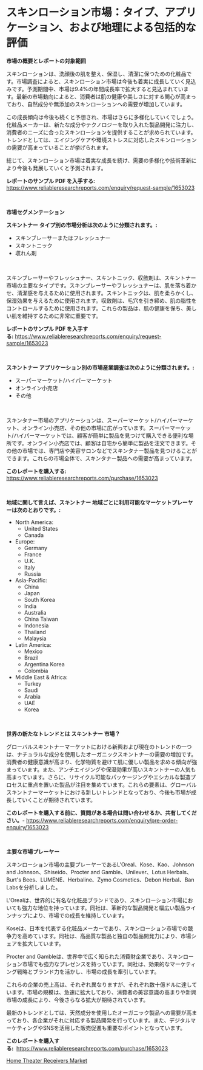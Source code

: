 <p><h1>スキンローション市場：タイプ、アプリケーション、および地理による包括的な評価</h1></p><p><strong>市場の概要とレポートの対象範囲</strong></p>
<p><p>スキンローションは、洗顔後の肌を整え、保湿し、清潔に保つための化粧品です。市場調査によると、スキンローション市場は今後も着実に成長していく見込みです。予測期間中、市場は9.4%の年間成長率で拡大すると見込まれています。最新の市場動向によると、消費者は肌の健康や美しさに対する関心が高まっており、自然成分や無添加のスキンローションへの需要が増加しています。</p><p>この成長傾向は今後も続くと予想され、市場はさらに多様化していくでしょう。化粧品メーカーは、新たな成分やテクノロジーを取り入れた製品開発に注力し、消費者のニーズに合ったスキンローションを提供することが求められています。トレンドとしては、エイジングケアや環境ストレスに対応したスキンローションの需要が高まっていることが挙げられます。</p><p>総じて、スキンローション市場は着実な成長を続け、需要の多様化や技術革新により今後も発展していくと予測されます。</p></p>
<p><strong>レポートのサンプル PDF を入手する:</strong> <a href="https://www.reliableresearchreports.com/enquiry/request-sample/1653023">https://www.reliableresearchreports.com/enquiry/request-sample/1653023</a></p>
<p>&nbsp;</p>
<p><strong>市場セグメンテーション</strong></p>
<p><strong>スキントナー タイプ別の市場分析は次のように分類されます。:</strong></p>
<p><ul><li>スキンブレーサーまたはフレッシュナー</li><li>スキントニック</li><li>収れん剤</li></ul></p>
<p>&nbsp;</p>
<p><p>スキンブレーサーやフレッシュナー、スキントニック、収斂剤は、スキントナー市場の主要なタイプです。スキンブレーサーやフレッシュナーは、肌を落ち着かせ、清潔感を与えるために使用されます。スキントニックは、肌を柔らかくし、保湿効果を与えるために使用されます。収斂剤は、毛穴を引き締め、肌の脂性をコントロールするために使用されます。これらの製品は、肌の健康を保ち、美しい肌を維持するために非常に重要です。</p></p>
<p><strong>レポートのサンプル PDF を入手する:</strong>&nbsp;<a href="https://www.reliableresearchreports.com/enquiry/request-sample/1653023">https://www.reliableresearchreports.com/enquiry/request-sample/1653023</a></p>
<p>&nbsp;</p>
<p><strong> スキントナー アプリケーション別の市場産業調査は次のように分類されます。:</strong></p>
<p><ul><li>スーパーマーケット/ハイパーマーケット</li><li>オンライン小売店</li><li>その他</li></ul></p>
<p>&nbsp;</p>
<p><p>スキンタナー市場のアプリケーションは、スーパーマーケット/ハイパーマーケット、オンライン小売店、その他の市場に広がっています。スーパーマーケット/ハイパーマーケットでは、顧客が簡単に製品を見つけて購入できる便利な場所です。オンライン小売店では、顧客は自宅から簡単に製品を注文できます。その他の市場では、専門店や美容サロンなどでスキンタナー製品を見つけることができます。これらの市場全体で、スキンタナー製品への需要が高まっています。</p></p>
<p><strong>このレポートを購入する:</strong>&nbsp; <a href="https://www.reliableresearchreports.com/purchase/1653023">https://www.reliableresearchreports.com/purchase/1653023</a></p>
<p>&nbsp;</p>
<p><strong>地域に関して言えば、スキントナー 地域ごとに利用可能なマーケットプレーヤーは次のとおりです。:</strong></p>
<p><ul>
    <li>
        North America:
        <ul>
            <li>United States</li>
            <li>Canada</li>
        </ul>
    </li>
    <li>
        Europe:
        <ul>
            <li>Germany</li>
            <li>France</li>
            <li>U.K.</li>
            <li>Italy</li>
            <li>Russia</li>
        </ul>
    </li>
    <li>
        Asia-Pacific:
        <ul>
            <li>China</li>
            <li>Japan</li>
            <li>South Korea</li>
            <li>India</li>
            <li>Australia</li>
            <li>China Taiwan</li>
            <li>Indonesia</li>
            <li>Thailand</li>
            <li>Malaysia</li>
        </ul>
    </li>
    <li>
        Latin America:
        <ul>
            <li>Mexico</li>
            <li>Brazil</li>
            <li>Argentina Korea</li>
            <li>Colombia</li>
        </ul>
    </li>
    <li>
        Middle East & Africa:
        <ul>
            <li>Turkey</li>
            <li>Saudi</li>
            <li>Arabia</li>
            <li>UAE</li>
            <li>Korea</li>
        </ul>
    </li>
    </ul></p>
<p>&nbsp;</p>
<p><strong>世界の新たなトレンドとは スキントナー 市場？</strong></p>
<p><p>グローバルスキントナーマーケットにおける新興および現在のトレンドの一つは、ナチュラルな成分を使用したオーガニックスキントナーの需要の増加です。消費者の健康意識が高まり、化学物質を避けて肌に優しい製品を求める傾向が強まっています。また、アンチエイジングや保湿効果が高いスキントナーの人気も高まっています。さらに、リサイクル可能なパッケージングやエシカルな製造プロセスに重点を置いた製品が注目を集めています。これらの要素は、グローバルスキントナーマーケットにおける新しいトレンドとなっており、今後も市場が成長していくことが期待されています。</p></p>
<p><strong>このレポートを購入する前に、質問がある場合は問い合わせるか、共有してください。</strong>- <a href="https://www.reliableresearchreports.com/enquiry/pre-order-enquiry/1653023">https://www.reliableresearchreports.com/enquiry/pre-order-enquiry/1653023</a></p>
<p>&nbsp;</p>
<p><strong>主要な市場プレーヤー</strong></p>
<p><p>スキンローション市場の主要プレーヤーであるL'Oreal、Kose、Kao、Johnson and Johnson、Shiseido、Procter and Gamble、Unilever、Lotus Herbals、Burt's Bees、LUMENE、Herbaline、Zymo Cosmetics、Debon Herbal、Ban Labsを分析しました。</p><p>L'Orealは、世界的に有名な化粧品ブランドであり、スキンローション市場においても強力な地位を持っています。同社は、革新的な製品開発と幅広い製品ラインナップにより、市場での成長を維持しています。</p><p>Koseは、日本を代表する化粧品メーカーであり、スキンローション市場での競争力を高めています。同社は、高品質な製品と独自の製品開発力により、市場シェアを拡大しています。</p><p>Procter and Gambleは、世界中で広く知られた消費財企業であり、スキンローション市場でも強力なプレゼンスを持っています。同社は、効果的なマーケティング戦略とブランド力を活かし、市場の成長を牽引しています。</p><p>これらの企業の売上高は、それぞれ異なりますが、それぞれ数十億ドルに達しています。市場の規模は、急速に拡大しており、消費者の美容意識の高まりや新興市場の成長により、今後さらなる拡大が期待されています。</p><p>最新のトレンドとしては、天然成分を使用したオーガニック製品への需要が高まっており、各企業がそれに対応する製品開発を行っています。また、デジタルマーケティングやSNSを活用した販売促進も重要なポイントとなっています。</p></p>
<p><strong>このレポートを購入する:</strong>&nbsp;&nbsp;<a href="https://www.reliableresearchreports.com/purchase/1653023">https://www.reliableresearchreports.com/purchase/1653023</a></p>
<p><p><a href="https://github.com/Chiragrp22/Market-Research-Report-List-3/blob/main/home-theater-receivers-market.md">Home Theater Receivers Market</a></p></p>